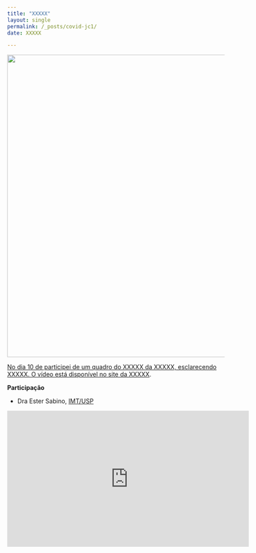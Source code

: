 ```yaml
---
title: "XXXXX"
layout: single
permalink: /_posts/covid-jc1/
date: XXXXX

---
```


<a href="https://andersonbrito.github.io/_posts/covid-jc1/"><img src="/assets/images/XXXXX.png" width="700">

No dia 10 de participei de um quadro do XXXXX da XXXXX, esclarecendo XXXXX. O vídeo está disponível no site da [XXXXX](XXXXX).


**Participação**
- Dra Ester Sabino, [IMT/USP](https://twitter.com/estercsabino)


<iframe width="560" height="315" src="https://www.youtube.com/embed/wW7P_FyLDB4" title="YouTube video player" frameborder="0" allow="accelerometer; autoplay; clipboard-write; encrypted-media; gyroscope; picture-in-picture; web-share" allowfullscreen></iframe>